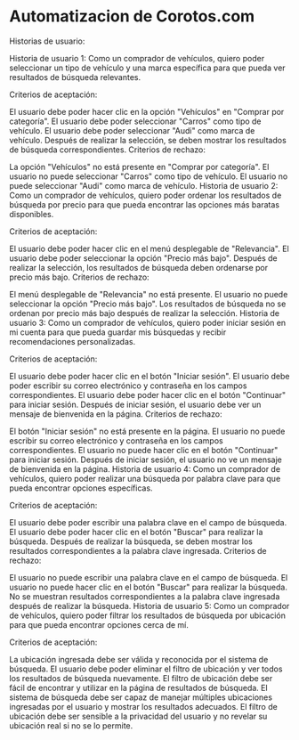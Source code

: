 # Automatizacion de Corotos.com

Historias de usuario:

Historia de usuario 1: Como un comprador de vehículos, quiero poder seleccionar un tipo de vehículo y una marca específica para que pueda ver resultados de búsqueda relevantes.

Criterios de aceptación:

El usuario debe poder hacer clic en la opción "Vehículos" en "Comprar por categoría".
El usuario debe poder seleccionar "Carros" como tipo de vehículo.
El usuario debe poder seleccionar "Audi" como marca de vehículo.
Después de realizar la selección, se deben mostrar los resultados de búsqueda correspondientes.
Criterios de rechazo:

La opción "Vehículos" no está presente en "Comprar por categoría".
El usuario no puede seleccionar "Carros" como tipo de vehículo.
El usuario no puede seleccionar "Audi" como marca de vehículo.
Historia de usuario 2: Como un comprador de vehículos, quiero poder ordenar los resultados de búsqueda por precio para que pueda encontrar las opciones más baratas disponibles.

Criterios de aceptación:

El usuario debe poder hacer clic en el menú desplegable de "Relevancia".
El usuario debe poder seleccionar la opción "Precio más bajo".
Después de realizar la selección, los resultados de búsqueda deben ordenarse por precio más bajo.
Criterios de rechazo:

El menú desplegable de "Relevancia" no está presente.
El usuario no puede seleccionar la opción "Precio más bajo".
Los resultados de búsqueda no se ordenan por precio más bajo después de realizar la selección.
Historia de usuario 3: Como un comprador de vehículos, quiero poder iniciar sesión en mi cuenta para que pueda guardar mis búsquedas y recibir recomendaciones personalizadas.

Criterios de aceptación:

El usuario debe poder hacer clic en el botón "Iniciar sesión".
El usuario debe poder escribir su correo electrónico y contraseña en los campos correspondientes.
El usuario debe poder hacer clic en el botón "Continuar" para iniciar sesión.
Después de iniciar sesión, el usuario debe ver un mensaje de bienvenida en la página.
Criterios de rechazo:

El botón "Iniciar sesión" no está presente en la página.
El usuario no puede escribir su correo electrónico y contraseña en los campos correspondientes.
El usuario no puede hacer clic en el botón "Continuar" para iniciar sesión.
Después de iniciar sesión, el usuario no ve un mensaje de bienvenida en la página.
Historia de usuario 4: Como un comprador de vehículos, quiero poder realizar una búsqueda por palabra clave para que pueda encontrar opciones específicas.

Criterios de aceptación:

El usuario debe poder escribir una palabra clave en el campo de búsqueda.
El usuario debe poder hacer clic en el botón "Buscar" para realizar la búsqueda.
Después de realizar la búsqueda, se deben mostrar los resultados correspondientes a la palabra clave ingresada.
Criterios de rechazo:

El usuario no puede escribir una palabra clave en el campo de búsqueda.
El usuario no puede hacer clic en el botón "Buscar" para realizar la búsqueda.
No se muestran resultados correspondientes a la palabra clave ingresada después de realizar la búsqueda.
Historia de usuario 5: Como un comprador de vehículos, quiero poder filtrar los resultados de búsqueda por ubicación para que pueda encontrar opciones cerca de mí.

Criterios de aceptación:

La ubicación ingresada debe ser válida y reconocida por el sistema de búsqueda.
El usuario debe poder eliminar el filtro de ubicación y ver todos los resultados de búsqueda nuevamente.
El filtro de ubicación debe ser fácil de encontrar y utilizar en la página de resultados de búsqueda.
El sistema de búsqueda debe ser capaz de manejar múltiples ubicaciones ingresadas por el usuario y mostrar los resultados adecuados.
El filtro de ubicación debe ser sensible a la privacidad del usuario y no revelar su ubicación real si no se lo permite.
